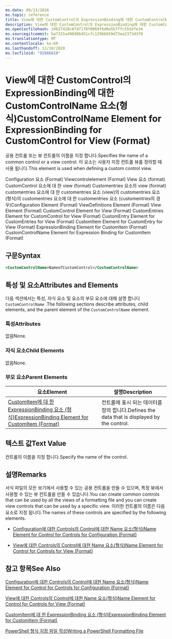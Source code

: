 ```yaml
---
ms.date: 09/13/2016
ms.topic: reference
title: View에 대한 CustomControl의 ExpressionBinding에 대한 CustomControlName 요소(형식)
description: View에 대한 CustomControl의 ExpressionBinding에 대한 CustomControlName 요소(형식)
ms.openlocfilehash: 24b27428c07d7178f0069f6d0e5b7ffc555efe34
ms.sourcegitcommit: ba7315a496986451cfc1296b659d73ea2373d3f0
ms.translationtype: MT
ms.contentlocale: ko-KR
ms.lasthandoff: 12/10/2020
ms.locfileid: "92666810"
---
```

# <a name="customcontrolname-element-for-expressionbinding-for-customcontrol-for-view-format"></a><span data-ttu-id="1086d-103">View에 대한 CustomControl의 ExpressionBinding에 대한 CustomControlName 요소(형식)</span><span class="sxs-lookup"><span data-stu-id="1086d-103">CustomControlName Element for ExpressionBinding for CustomControl for View (Format)</span></span>

<span data-ttu-id="1086d-104">공용 컨트롤 또는 뷰 컨트롤의 이름을 지정 합니다.</span><span class="sxs-lookup"><span data-stu-id="1086d-104">Specifies the name of a common control or a view control.</span></span> <span data-ttu-id="1086d-105">이 요소는 사용자 지정 컨트롤 뷰를 정의할 때 사용 됩니다.</span><span class="sxs-lookup"><span data-stu-id="1086d-105">This element is used when defining a custom control view.</span></span>

<span data-ttu-id="1086d-106">Configuration 요소 (Format) Viewcontrolelement (Format) View 요소 (format) CustomControl 요소에 대 한 view (format) Customentries 요소의 view (format) customentries 요소에 대 한 customentries 요소 (view)의 customentries 요소 (형식)의 customentries 요소에 대 한 customentries 요소 (customentries의 경우)</span><span class="sxs-lookup"><span data-stu-id="1086d-106">Configuration Element (Format) ViewDefinitions Element (Format) View Element (Format) CustomControl Element for View (Format) CustomEntries Element for CustomControl for View (Format) CustomEntry Element for CustomEntries for View (Format) CustomItem Element for CustomEntry for View (Format) ExpressionBinding Element for CustomItem (Format) CustomControlName Element for Expression Binding for CustomItem (Format)</span></span>

## <a name="syntax"></a><span data-ttu-id="1086d-107">구문</span><span class="sxs-lookup"><span data-stu-id="1086d-107">Syntax</span></span>

```xml
<CustomControlName>NameofCustomControl</CustomControlName>
```

## <a name="attributes-and-elements"></a><span data-ttu-id="1086d-108">특성 및 요소</span><span class="sxs-lookup"><span data-stu-id="1086d-108">Attributes and Elements</span></span>

<span data-ttu-id="1086d-109">다음 섹션에서는 특성, 자식 요소 및 요소의 부모 요소에 대해 설명 합니다 `CustomControlName` .</span><span class="sxs-lookup"><span data-stu-id="1086d-109">The following sections describe attributes, child elements, and the parent element of the `CustomControlName` element.</span></span>

### <a name="attributes"></a><span data-ttu-id="1086d-110">특성</span><span class="sxs-lookup"><span data-stu-id="1086d-110">Attributes</span></span>

<span data-ttu-id="1086d-111">없음</span><span class="sxs-lookup"><span data-stu-id="1086d-111">None.</span></span>

### <a name="child-elements"></a><span data-ttu-id="1086d-112">자식 요소</span><span class="sxs-lookup"><span data-stu-id="1086d-112">Child Elements</span></span>

<span data-ttu-id="1086d-113">없음</span><span class="sxs-lookup"><span data-stu-id="1086d-113">None.</span></span>

### <a name="parent-elements"></a><span data-ttu-id="1086d-114">부모 요소</span><span class="sxs-lookup"><span data-stu-id="1086d-114">Parent Elements</span></span>

|<span data-ttu-id="1086d-115">요소</span><span class="sxs-lookup"><span data-stu-id="1086d-115">Element</span></span>|<span data-ttu-id="1086d-116">설명</span><span class="sxs-lookup"><span data-stu-id="1086d-116">Description</span></span>|
|-------------|-----------------|
|[<span data-ttu-id="1086d-117">CustomItem에 대 한 ExpressionBinding 요소 (형식)</span><span class="sxs-lookup"><span data-stu-id="1086d-117">ExpressionBinding Element for CustomItem (Format)</span></span>](./expressionbinding-element-for-customitem-for-controls-for-configuration-format.md)|<span data-ttu-id="1086d-118">컨트롤에 표시 되는 데이터를 정의 합니다.</span><span class="sxs-lookup"><span data-stu-id="1086d-118">Defines the data that is displayed by the control.</span></span>|

## <a name="text-value"></a><span data-ttu-id="1086d-119">텍스트 값</span><span class="sxs-lookup"><span data-stu-id="1086d-119">Text Value</span></span>

<span data-ttu-id="1086d-120">컨트롤의 이름을 지정 합니다.</span><span class="sxs-lookup"><span data-stu-id="1086d-120">Specify the name of the control.</span></span>

## <a name="remarks"></a><span data-ttu-id="1086d-121">설명</span><span class="sxs-lookup"><span data-stu-id="1086d-121">Remarks</span></span>

<span data-ttu-id="1086d-122">서식 파일의 모든 보기에서 사용할 수 있는 공용 컨트롤을 만들 수 있으며, 특정 뷰에서 사용할 수 있는 뷰 컨트롤을 만들 수 있습니다.</span><span class="sxs-lookup"><span data-stu-id="1086d-122">You can create common controls that can be used by all the views of a formatting file and you can create view controls that can be used by a specific view.</span></span> <span data-ttu-id="1086d-123">이러한 컨트롤의 이름은 다음 요소로 지정 됩니다.</span><span class="sxs-lookup"><span data-stu-id="1086d-123">The names of these controls are specified by the following elements.</span></span>

- [<span data-ttu-id="1086d-124">Configuration에 대한 Controls의 Control에 대한 Name 요소(형식)</span><span class="sxs-lookup"><span data-stu-id="1086d-124">Name Element for Control for Controls for Configuration (Format)</span></span>](./name-element-for-control-for-controls-for-configuration-format.md)

- [<span data-ttu-id="1086d-125">View에 대한 Controls의 Control에 대한 Name 요소(형식)</span><span class="sxs-lookup"><span data-stu-id="1086d-125">Name Element for Control for Controls for View (Format)</span></span>](./name-element-for-control-for-controls-for-view-format.md)

## <a name="see-also"></a><span data-ttu-id="1086d-126">참고 항목</span><span class="sxs-lookup"><span data-stu-id="1086d-126">See Also</span></span>

[<span data-ttu-id="1086d-127">Configuration에 대한 Controls의 Control에 대한 Name 요소(형식)</span><span class="sxs-lookup"><span data-stu-id="1086d-127">Name Element for Control for Controls for Configuration (Format)</span></span>](./name-element-for-control-for-controls-for-configuration-format.md)

[<span data-ttu-id="1086d-128">View에 대한 Controls의 Control에 대한 Name 요소(형식)</span><span class="sxs-lookup"><span data-stu-id="1086d-128">Name Element for Control for Controls for View (Format)</span></span>](./name-element-for-control-for-controls-for-view-format.md)

[<span data-ttu-id="1086d-129">CustomItem에 대 한 ExpressionBinding 요소 (형식)</span><span class="sxs-lookup"><span data-stu-id="1086d-129">ExpressionBinding Element for CustomItem (Format)</span></span>](./expressionbinding-element-for-customitem-for-controls-for-configuration-format.md)

[<span data-ttu-id="1086d-130">PowerShell 형식 지정 파일 작성</span><span class="sxs-lookup"><span data-stu-id="1086d-130">Writing a PowerShell Formatting File</span></span>](./writing-a-powershell-formatting-file.md)
